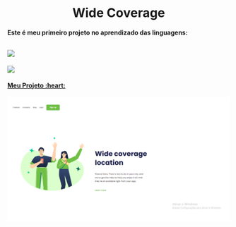 <h1 align="center"><b>Wide Coverage<b></h1>
  
<p>Este é meu primeiro projeto no aprendizado das linguagens:<p>
  <br>
<img src="https://img.shields.io/badge/HTML-239120?style=for-the-badge&logo=html5&logoColor=white"> 
  <br>
  <br>
  <img src="https://img.shields.io/badge/CSS-239120?&style=for-the-badge&logo=css3&logoColor=white">
  <br>
  <br>
  <a href="https://lucileide-elpidio.github.io/Wide-Coverage/"> Meu Projeto :heart:
    <br>
    <br>
    <img src="https://github.com/Lucileide-Elpidio/Wide-Coverage/blob/main/assets/widecoverage.png?raw=true">
    
